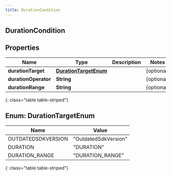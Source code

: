 ```yaml
---
title: DurationCondition
---
```

## DurationCondition


## Properties

| Name | Type | Description | Notes |
| ------------ | ------------- | ------------- | ------------- |
| **durationTarget** | [**DurationTargetEnum**](#DurationTargetEnum) |  |  [optional] |
| **durationOperator** | **String** |  |  [optional] |
| **durationRange** | **String** |  |  [optional] |
{: class="table table-striped"}


<a name="DurationTargetEnum"></a>

## Enum: DurationTargetEnum

| Name | Value |
| ---- | ----- |
| OUTDATEDSDKVERSION | &quot;OutdatedSdkVersion&quot; |
| DURATION | &quot;DURATION&quot; |
| DURATION_RANGE | &quot;DURATION_RANGE&quot; |
{: class="table table-striped"}


